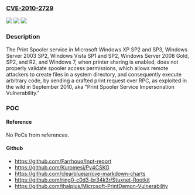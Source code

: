 ### [CVE-2010-2729](https://cve.mitre.org/cgi-bin/cvename.cgi?name=CVE-2010-2729)
![](https://img.shields.io/static/v1?label=Product&message=n%2Fa&color=blue)
![](https://img.shields.io/static/v1?label=Version&message=n%2Fa&color=blue)
![](https://img.shields.io/static/v1?label=Vulnerability&message=n%2Fa&color=brighgreen)

### Description

The Print Spooler service in Microsoft Windows XP SP2 and SP3, Windows Server 2003 SP2, Windows Vista SP1 and SP2, Windows Server 2008 Gold, SP2, and R2, and Windows 7, when printer sharing is enabled, does not properly validate spooler access permissions, which allows remote attackers to create files in a system directory, and consequently execute arbitrary code, by sending a crafted print request over RPC, as exploited in the wild in September 2010, aka "Print Spooler Service Impersonation Vulnerability."

### POC

#### Reference
No PoCs from references.

#### Github
- https://github.com/Farrhouq/Inpt-report
- https://github.com/Kuromesi/Py4CSKG
- https://github.com/clearbluejar/cve-markdown-charts
- https://github.com/ring0-c0d3-br34k3r/Stuxnet-Rootkit
- https://github.com/thalpius/Microsoft-PrintDemon-Vulnerability

